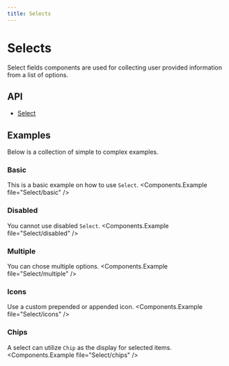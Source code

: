 ```yaml
---
title: Selects
---
```


# Selects

Select fields components are used for collecting user provided information from a list of options.

## API

- [Select](/api/Select/)

## Examples

Below is a collection of simple to complex examples.

### Basic

This is a basic example on how to use `Select`.
<Components.Example file="Select/basic" />

### Disabled

You cannot use disabled `Select`.
<Components.Example file="Select/disabled" />

### Multiple

You can chose multiple options.
<Components.Example file="Select/multiple" />

### Icons

Use a custom prepended or appended icon.
<Components.Example file="Select/icons" />

### Chips

A select can utilize `Chip` as the display for selected items.
<Components.Example file="Select/chips" />
